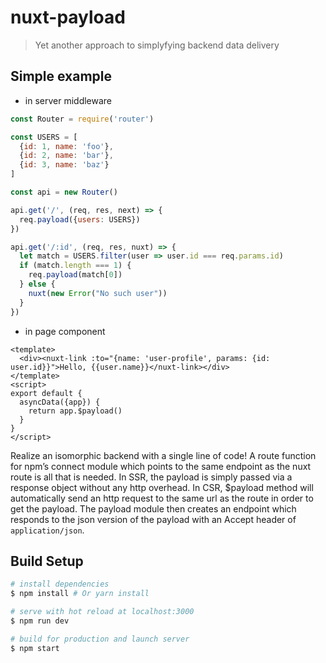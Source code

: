 # nuxt-payload

> Yet another approach to simplyfying backend data delivery

## Simple example
- in server middleware
```javascript
const Router = require('router')

const USERS = [
  {id: 1, name: 'foo'},
  {id: 2, name: 'bar'},
  {id: 3, name: 'baz'}
]

const api = new Router()

api.get('/', (req, res, next) => {
  req.payload({users: USERS})
})

api.get('/:id', (req, res, nuxt) => {
  let match = USERS.filter(user => user.id === req.params.id)
  if (match.length === 1) {
    req.payload(match[0])
  } else {
    nuxt(new Error("No such user"))
  }
})
```

- in page component
```vue
<template>
  <div><nuxt-link :to="{name: 'user-profile', params: {id: user.id}}">Hello, {{user.name}}</nuxt-link></div>
</template>
<script>
export default {
  asyncData({app}) {
    return app.$payload()
  }
}
</script>
```

Realize an isomorphic backend with a single line of code! A route function for npm’s connect module which points to the same endpoint as the nuxt route is all that is needed. In SSR, the payload is simply passed via a response object without any http overhead. In CSR, $payload method will automatically send an http request to the same url as the route in order to get the payload. The payload module then creates an endpoint which responds to the json version of the payload with an Accept header of `application/json`.

## Build Setup

``` bash
# install dependencies
$ npm install # Or yarn install

# serve with hot reload at localhost:3000
$ npm run dev

# build for production and launch server
$ npm start
```
